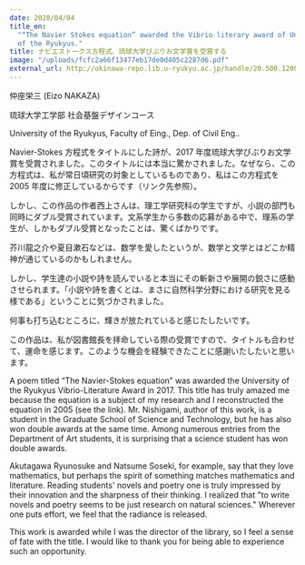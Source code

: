```yaml
---
date: 2020/04/04
title_en:
  "“The Navier Stokes equation” awarded the Vibrio literary award of University
  of the Ryukyus."
title: ナビエストークス方程式、琉球大学びぶりお文学賞を受賞する
image: "/uploads/fcfc2a66f13477eb17de0d405c2287d6.pdf"
external_url: http://okinawa-repo.lib.u-ryukyu.ac.jp/handle/20.500.12001/21286
---
```


仲座栄三 (Eizo NAKAZA)

琉球大学工学部 社会基盤デザインコース

University of the Ryukyus, Faculty of Eing., Dep. of Civil Eng..

Navier-Stokes 方程式をタイトルにした詩が、2017 年度琉球大学びぶりお文学賞を受賞されました。このタイトルには本当に驚かされました。なぜなら、この方程式は、私が常日頃研究の対象としているものであり、私はこの方程式を 2005 年度に修正しているからです（リンク先参照）。

しかし、この作品の作者西上さんは、理工学研究科の学生ですが、小説の部門も同時にダブル受賞されています。文系学生から多数の応募がある中で、理系の学生が、しかもダブル受賞となったことは、驚くばかりです。

芥川龍之介や夏目漱石などは、数学を愛したというが、数学と文学とはどこか精神が通じているのかもしれません。

しかし、学生達の小説や詩を読んでいると本当にその斬新さや展開の鋭さに感動させられます。「小説や詩を書くとは、まさに自然科学分野における研究を見る様である」ということに気づかされました。

何事も打ち込むところに、輝きが放たれていると感じたしたいです。

この作品は、私が図書館長を拝命している際の受賞ですので、タイトルも合わせて、運命を感じます。このような機会を経験できたことに感謝いたしたいと思います。

A poem titled “The Navier-Stokes equation” was awarded the University of the Ryukyus Vibrio-Literature Award in 2017. This title has truly amazed me because the equation is a subject of my research and I reconstructed the equation in 2005 (see the link). Mr. Nishigami, author of this work, is a student in the Graduate School of Science and Technology, but he has also won double awards at the same time. Among numerous entries from the Department of Art students, it is surprising that a science student has won double awards.

Akutagawa Ryunosuke and Natsume Soseki, for example, say that they love mathematics, but perhaps the spirit of something matches mathematics and literature. Reading students' novels and poetry one is truly impressed by their innovation and the sharpness of their thinking. I realized that "to write novels and poetry seems to be just research on natural sciences." Wherever one puts effort, we feel that the radiance is released.

This work is awarded while I was the director of the library, so I feel a sense of fate with the title. I would like to thank you for being able to experience such an opportunity.
